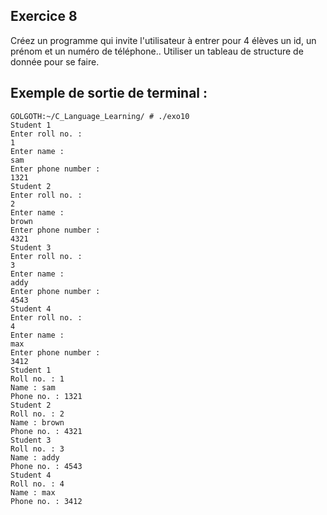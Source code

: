 ## Exercice 8
Créez un programme qui invite l'utilisateur à entrer pour 4 élèves un id, un prénom et un numéro de téléphone.. Utiliser un tableau de structure de donnée pour se faire.

## Exemple de sortie de terminal :
```terminal_session
GOLGOTH:~/C_Language_Learning/ # ./exo10
Student 1
Enter roll no. :
1
Enter name :
sam
Enter phone number :
1321
Student 2
Enter roll no. :
2
Enter name :
brown
Enter phone number :
4321
Student 3
Enter roll no. :
3
Enter name :
addy
Enter phone number :
4543
Student 4
Enter roll no. :
4
Enter name :
max
Enter phone number :
3412
Student 1
Roll no. : 1
Name : sam
Phone no. : 1321
Student 2
Roll no. : 2
Name : brown
Phone no. : 4321
Student 3
Roll no. : 3
Name : addy
Phone no. : 4543
Student 4
Roll no. : 4
Name : max
Phone no. : 3412
```